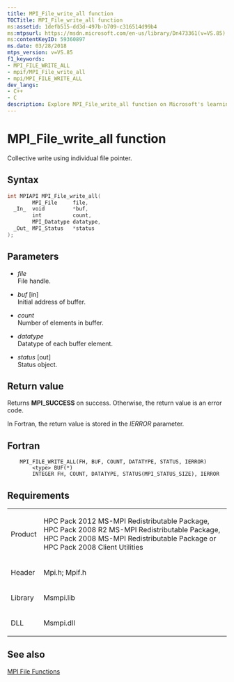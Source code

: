 ```yaml
---
title: MPI_File_write_all function
TOCTitle: MPI_File_write_all function
ms:assetid: 1defb515-dd3d-497b-b709-c316514d99b4
ms:mtpsurl: https://msdn.microsoft.com/en-us/library/Dn473361(v=VS.85)
ms:contentKeyID: 59360897
ms.date: 03/28/2018
mtps_version: v=VS.85
f1_keywords:
- MPI_FILE_WRITE_ALL
- mpif/MPI_File_write_all
- mpi/MPI_FILE_WRITE_ALL
dev_langs:
- C++
- C
description: Explore MPI_File_write_all function on Microsoft's learning platform. Understand syntax, parameters, return values, and related MPI file functions.
---
```


# MPI\_File\_write\_all function

Collective write using individual file pointer.

## Syntax

``` c++
int MPIAPI MPI_File_write_all(
        MPI_File     file,
  _In_  void         *buf,
        int          count,
        MPI_Datatype datatype,
  _Out_ MPI_Status   *status
);
```

## Parameters

  - *file*  
    File handle.

  - *buf* \[in\]  
    Initial address of buffer.

  - *count*  
    Number of elements in buffer.

  - *datatype*  
    Datatype of each buffer element.

  - *status* \[out\]  
    Status object.

## Return value

Returns **MPI\_SUCCESS** on success. Otherwise, the return value is an error code.

In Fortran, the return value is stored in the *IERROR* parameter.

## Fortran

``` FORTRAN
    MPI_FILE_WRITE_ALL(FH, BUF, COUNT, DATATYPE, STATUS, IERROR)
        <type> BUF(*)
        INTEGER FH, COUNT, DATATYPE, STATUS(MPI_STATUS_SIZE), IERROR
```

## Requirements

<table>
<colgroup>
<col  />
<col  />
</colgroup>
<tbody>
<tr class="odd">
<td><p>Product</p></td>
<td><p>HPC Pack 2012 MS-MPI Redistributable Package, HPC Pack 2008 R2 MS-MPI Redistributable Package, HPC Pack 2008 MS-MPI Redistributable Package or HPC Pack 2008 Client Utilities</p></td>
</tr>
<tr class="even">
<td><p>Header</p></td>
<td>Mpi.h;
Mpif.h</td>
</tr>
<tr class="odd">
<td><p>Library</p></td>
<td>Msmpi.lib</td>
</tr>
<tr class="even">
<td><p>DLL</p></td>
<td>Msmpi.dll</td>
</tr>
</tbody>
</table>


## See also

[MPI File Functions](mpi-file-functions.md)

